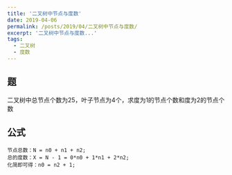 ```yaml
---
title: '二叉树中节点与度数'
date: 2019-04-06
permalink: /posts/2019/04/二叉树中节点与度数/
excerpt: '二叉树中节点与度数...'
tags:
  - 二叉树
  - 度数
---
```


## 题
二叉树中总节点个数为25，叶子节点为4个，求度为1的节点个数和度为2的节点个数


## 公式
```
节点总数：N = n0 + n1 + n2;
总的度数：X = N - 1 = 0*n0 + 1*n1 + 2*n2;
化简即可得：n0 = n2 + 1;
```
